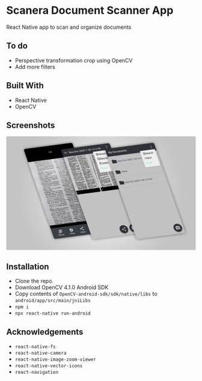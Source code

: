 # Scanera Document Scanner App
 React Native app to scan and organize documents
## To do
* Perspective transformation crop using OpenCV
* Add more filters

## Built With
* React Native
* OpenCV

## Screenshots
![Screenshots](scanera.png)

## Installation 
* Clone the repo.
* Download OpenCV 4.1.0 Android SDK
* Copy contents of `OpenCV-android-sdk/sdk/native/libs` to `android/app/src/main/jniLibs`
* `npm i`
* `npx react-native run-android`

## Acknowledgements 
* `react-native-fs`
* `react-native-camera`
* `react-native-image-zoom-viewer`
* `react-native-vector-icons`
* `react-navigation`
